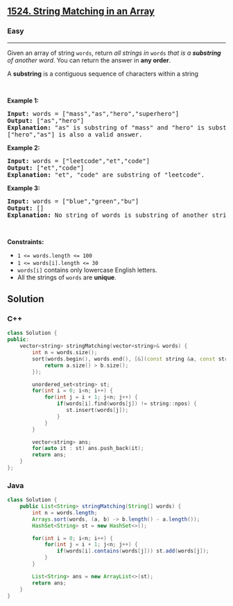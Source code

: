 <h2><a href="https://leetcode.com/problems/string-matching-in-an-array">1524. String Matching in an Array</a></h2><h3>Easy</h3><hr><p>Given an array of string <code>words</code>, return <em>all strings in </em><code>words</code><em> that is a <strong>substring</strong> of another word</em>. You can return the answer in <strong>any order</strong>.</p>

<p>A <strong>substring</strong> is a contiguous sequence of characters within a string</p>

<p>&nbsp;</p>
<p><strong class="example">Example 1:</strong></p>

<pre>
<strong>Input:</strong> words = [&quot;mass&quot;,&quot;as&quot;,&quot;hero&quot;,&quot;superhero&quot;]
<strong>Output:</strong> [&quot;as&quot;,&quot;hero&quot;]
<strong>Explanation:</strong> &quot;as&quot; is substring of &quot;mass&quot; and &quot;hero&quot; is substring of &quot;superhero&quot;.
[&quot;hero&quot;,&quot;as&quot;] is also a valid answer.
</pre>

<p><strong class="example">Example 2:</strong></p>

<pre>
<strong>Input:</strong> words = [&quot;leetcode&quot;,&quot;et&quot;,&quot;code&quot;]
<strong>Output:</strong> [&quot;et&quot;,&quot;code&quot;]
<strong>Explanation:</strong> &quot;et&quot;, &quot;code&quot; are substring of &quot;leetcode&quot;.
</pre>

<p><strong class="example">Example 3:</strong></p>

<pre>
<strong>Input:</strong> words = [&quot;blue&quot;,&quot;green&quot;,&quot;bu&quot;]
<strong>Output:</strong> []
<strong>Explanation:</strong> No string of words is substring of another string.
</pre>

<p>&nbsp;</p>
<p><strong>Constraints:</strong></p>

<ul>
	<li><code>1 &lt;= words.length &lt;= 100</code></li>
	<li><code>1 &lt;= words[i].length &lt;= 30</code></li>
	<li><code>words[i]</code> contains only lowercase English letters.</li>
	<li>All the strings of <code>words</code> are <strong>unique</strong>.</li>
</ul>

## Solution
### C++

```c++
class Solution {
public:
    vector<string> stringMatching(vector<string>& words) {
        int n = words.size();
        sort(words.begin(), words.end(), [&](const string &a, const string &b) {
            return a.size() > b.size();
        });

        unordered_set<string> st;
        for(int i = 0; i<n; i++) {
            for(int j = i + 1; j<n; j++) {
                if(words[i].find(words[j]) != string::npos) {
                   st.insert(words[j]);
                }
            }
        }

        vector<string> ans;
        for(auto it : st) ans.push_back(it);
        return ans;
    }
};
```

### Java
```java
class Solution {
    public List<String> stringMatching(String[] words) {
        int n = words.length;
        Arrays.sort(words, (a, b) -> b.length() - a.length());
        HashSet<String> st = new HashSet<>();

        for(int i = 0; i<n; i++) {
            for(int j = i + 1; j<n; j++) {
                if(words[i].contains(words[j])) st.add(words[j]);
            }
        }

        List<String> ans = new ArrayList<>(st);
        return ans;
    }
}
```